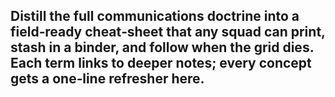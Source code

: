 Distill the full communications doctrine into a field‑ready cheat‑sheet that any squad can print, stash in a binder, and follow when the grid dies. Each term links to deeper notes; every concept gets a one‑line refresher here.  
---